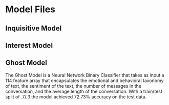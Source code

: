 # Model Files

## Inquisitive Model

## Interest Model

## Ghost Model
The Ghost Model is a Neural Network Binary Classifier that takes as input a 114 feature array that encapsulates the emotional and behavioral taxonomy of text, the sentiment of the text, the number of messages in the conversation, and the average length of the conversation. With a train/test split of .7/.3 the model achieved 72.73% accuracy on the test data. 


